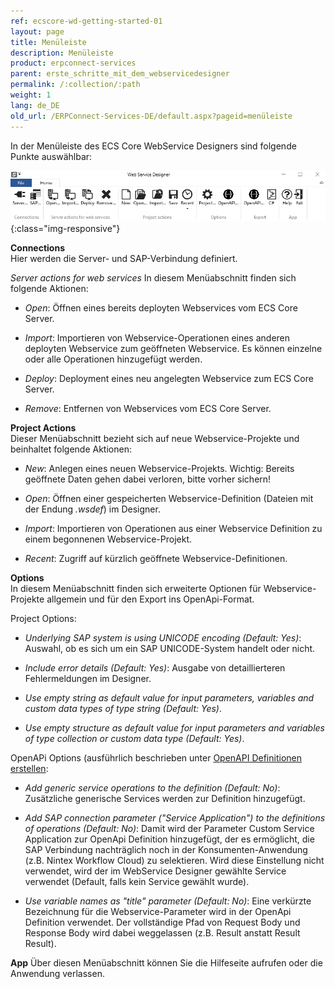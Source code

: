 ```yaml
---
ref: ecscore-wd-getting-started-01
layout: page
title: Menüleiste
description: Menüleiste
product: erpconnect-services
parent: erste_schritte_mit_dem_webservicedesigner
permalink: /:collection/:path
weight: 1
lang: de_DE
old_url: /ERPConnect-Services-DE/default.aspx?pageid=menüleiste
---
```


In der Menüleiste des ECS Core WebService Designers sind folgende Punkte auswählbar:

![WSD-11](/img/content/ecscore-wsd_11.jpg){:class="img-responsive"}


**Connections** <br>
Hier werden die Server- und SAP-Verbindung definiert.

*Server actions for web services*
In diesem Menüabschnitt finden sich folgende Aktionen:
- *Open*: Öffnen eines bereits deployten Webservices vom ECS Core Server.

- *Import*: Importieren von Webservice-Operationen eines anderen deployten Webservice zum geöffneten Webservice. Es können einzelne oder alle Operationen hinzugefügt werden. 

- *Deploy*: Deployment eines neu angelegten Webservice zum ECS Core Server. 

- *Remove*: Entfernen von Webservices vom ECS Core Server. 
  

**Project Actions** <br>
Dieser Menüabschnitt bezieht sich auf neue Webservice-Projekte und beinhaltet folgende Aktionen:

- *New*: Anlegen eines neuen Webservice-Projekts. Wichtig: Bereits geöffnete Daten gehen dabei verloren, bitte vorher sichern!

- *Open*: Öffnen einer gespeicherten Webservice-Definition (Dateien mit der Endung *.wsdef*) im Designer.

- *Import*: Importieren von Operationen aus einer Webservice Definition zu einem begonnenen Webservice-Projekt.

- *Recent*: Zugriff auf kürzlich geöffnete Webservice-Definitionen.

**Options** <br>
In diesem Menüabschnitt finden sich erweiterte Optionen für Webservice-Projekte allgemein und für den Export ins OpenApi-Format.

Project Options:
- *Underlying SAP system is using UNICODE encoding (Default: Yes)*: Auswahl, ob es sich um ein SAP UNICODE-System handelt oder nicht.

- *Include error details (Default: Yes)*: Ausgabe von detaillierteren Fehlermeldungen im Designer.

- *Use empty string as default value for input parameters, variables and custom data types of type string (Default: Yes)*.

- *Use empty structure as default value for input parameters and variables of type collection or custom data type (Default: Yes)*.

OpenAPi Options (ausführlich beschrieben unter [OpenAPI Definitionen erstellen](../openapi_definitionen_erstellen):
- *Add generic service operations to the definition (Default: No)*: Zusätzliche generische Services werden zur Definition hinzugefügt.

- *Add SAP connection parameter ("Service Application") to the definitions of operations (Default: No)*: Damit wird der Parameter Custom Service Application zur OpenApi Definition hinzugefügt, der es ermöglicht, die SAP Verbindung nachträglich noch in der Konsumenten-Anwendung (z.B. Nintex Workflow Cloud) zu selektieren. Wird diese Einstellung nicht verwendet, wird der im WebService Designer gewählte Service verwendet (Default, falls kein Service gewählt wurde). <br>

- *Use variable names as "title" parameter (Default: No)*: Eine verkürzte Bezeichnung für die Webservice-Parameter wird in der OpenApi Definition verwendet. Der vollständige Pfad von Request Body und Response Body wird dabei weggelassen (z.B. Result anstatt Result Result).

**App**
Über diesen Menüabschnitt können Sie die Hilfeseite aufrufen oder die Anwendung verlassen. 


       

  